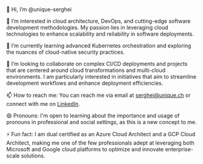 👋 Hi, I’m @unique-serghei

👀 I’m interested in cloud architecture, DevOps, and cutting-edge software development methodologies. My passion lies in leveraging cloud technologies to enhance scalability and reliability in software deployments.

🌱 I’m currently learning advanced Kubernetes orchestration and exploring the nuances of cloud-native security practices.

💞️ I’m looking to collaborate on complex CI/CD deployments and projects that are centered around cloud transformations and multi-cloud environments. I am particularly interested in initiatives that aim to streamline development workflows and enhance deployment efficiencies.

📫 How to reach me: You can reach me via email at serghei@unique.ch or connect with me on  [LinkedIn](https://www.linkedin.com/in/serghei-goineanu-95ba16152/).

😄 Pronouns: I'm open to learning about the importance and usage of pronouns in professional and social settings, as this is a new concept to me.

⚡ Fun fact: I am dual certified as an Azure Cloud Architect and a GCP Cloud Architect, making me one of the few professionals adept at leveraging both Microsoft and Google cloud platforms to optimize and innovate enterprise-scale solutions.
